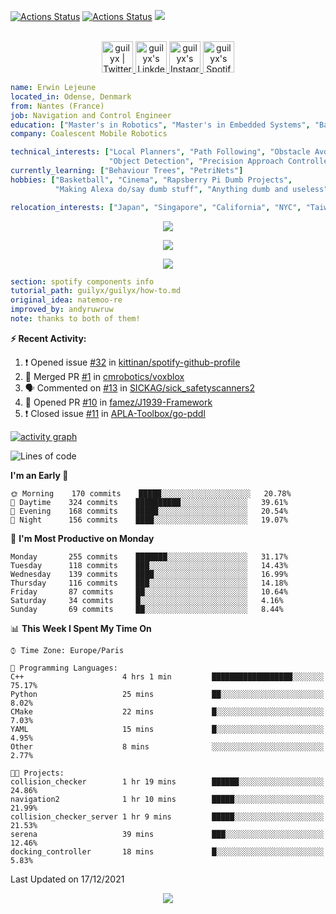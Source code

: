 [![Actions Status](https://github.com/guilyx/guilyx/workflows/wakatime-stats/badge.svg)](https://github.com/guilyx/guilyx/actions)
[![Actions Status](https://github.com/guilyx/guilyx/workflows/update-gh-activity/badge.svg)](https://github.com/guilyx/guilyx/actions)
![](https://visitor-badge.glitch.me/badge?page_id=guilyx.guilyx)

<p align="center">
<br/>
<a href="https://twitter.com/spida_rwin">
  <img alt="guilyx | Twitter" width="50px" src="https://user-images.githubusercontent.com/43545812/144034996-602b144a-16e1-41cc-99e7-c6040b20dcaf.png"/>
</a>
<a href="https://www.linkedin.com/in/erwinlejeune-lkn">
  <img alt="guilyx's LinkdeIN" width="50px" src="https://user-images.githubusercontent.com/43545812/144035037-0f415fc7-9f96-4517-a370-ccc6e78a714b.png" />
</a>
<a href="https://www.instagram.com/spid_erwin">
  <img alt="guilyx's Instagram" width="50px" src="https://user-images.githubusercontent.com/43545812/144035088-0dfb165f-8fe0-4d13-896c-876c29d2b128.png" />
</a>
<a href="https://open.spotify.com/user/11147618695?si=zZFn6uAGRLyoU02lsG50GA">
  <img alt="guilyx's Spotify" width="50px" src="https://user-images.githubusercontent.com/43545812/144035120-1ad5169b-91c7-4078-bef9-6a82c733f373.png" />
</a>
</p>

```yaml
name: Erwin Lejeune
located_in: Odense, Denmark
from: Nantes (France)
job: Navigation and Control Engineer
education: ["Master's in Robotics", "Master's in Embedded Systems", "Bachelor's in Electronics"]
company: Coalescent Mobile Robotics

technical_interests: ["Local Planners", "Path Following", "Obstacle Avoidance", 
                      "Object Detection", "Precision Approach Controllers", "SLAM"]
currently_learning: ["Behaviour Trees", "PetriNets"]
hobbies: ["Basketball", "Cinema", "Rapsberry Pi Dumb Projects",
          "Making Alexa do/say dumb stuff", "Anything dumb and useless"]

relocation_interests: ["Japan", "Singapore", "California", "NYC", "Taiwan"]
```

<p align="center">
  <img alig src="https://github-profile-trophy.vercel.app/?username=guilyx&column=6&rank=SSS,SS,S,AAA,AA,A,B,C" />
</p>

<p align="center">
  <a href="https://spotify-github-profile.vercel.app/api/view?uid=11147618695&redirect=true">
    <img src="https://spotify-github-profile.vercel.app/api/view?uid=11147618695&cover_image=true&theme=default&bar_color=e3e3e3&bar_color_cover=true">
  </a>
</p>

<p align="center">
  <img src="https://guilyx.vercel.app/api/top-played">
</p>
 
```yaml
section: spotify components info
tutorial_path: guilyx/guilyx/how-to.md
original_idea: natemoo-re
improved_by: andyruwruw
note: thanks to both of them!
```


**:zap: Recent Activity:**

<!--START_SECTION:activity-->
1. ❗️ Opened issue [#32](https://github.com/kittinan/spotify-github-profile/issues/32) in [kittinan/spotify-github-profile](https://github.com/kittinan/spotify-github-profile)
2. 🎉 Merged PR [#1](https://github.com/cmrobotics/voxblox/pull/1) in [cmrobotics/voxblox](https://github.com/cmrobotics/voxblox)
3. 🗣 Commented on [#13](https://github.com/SICKAG/sick_safetyscanners2/issues/13) in [SICKAG/sick_safetyscanners2](https://github.com/SICKAG/sick_safetyscanners2)
4. 💪 Opened PR [#10](https://github.com/famez/J1939-Framework/pull/10) in [famez/J1939-Framework](https://github.com/famez/J1939-Framework)
5. ❗️ Closed issue [#11](https://github.com/APLA-Toolbox/go-pddl/issues/11) in [APLA-Toolbox/go-pddl](https://github.com/APLA-Toolbox/go-pddl)
<!--END_SECTION:activity-->

[![activity graph](https://activity-graph.herokuapp.com/graph?username=guilyx&custom_title=Erwin's%20activity%20graph&theme=github-light&hide_border=true)](https://github.com/ashutosh00710/github-readme-activity-graph)

<!--START_SECTION:waka-->
![Lines of code](https://img.shields.io/badge/From%20Hello%20World%20I%27ve%20Written-295%20Thousand%20lines%20of%20code-blue)

**I'm an Early 🐤** 

```text
🌞 Morning    170 commits    █████░░░░░░░░░░░░░░░░░░░░   20.78% 
🌆 Daytime    324 commits    ██████████░░░░░░░░░░░░░░░   39.61% 
🌃 Evening    168 commits    █████░░░░░░░░░░░░░░░░░░░░   20.54% 
🌙 Night      156 commits    ████░░░░░░░░░░░░░░░░░░░░░   19.07%

```
📅 **I'm Most Productive on Monday** 

```text
Monday       255 commits    ███████░░░░░░░░░░░░░░░░░░   31.17% 
Tuesday      118 commits    ███░░░░░░░░░░░░░░░░░░░░░░   14.43% 
Wednesday    139 commits    ████░░░░░░░░░░░░░░░░░░░░░   16.99% 
Thursday     116 commits    ███░░░░░░░░░░░░░░░░░░░░░░   14.18% 
Friday       87 commits     ██░░░░░░░░░░░░░░░░░░░░░░░   10.64% 
Saturday     34 commits     █░░░░░░░░░░░░░░░░░░░░░░░░   4.16% 
Sunday       69 commits     ██░░░░░░░░░░░░░░░░░░░░░░░   8.44%

```


📊 **This Week I Spent My Time On** 

```text
⌚︎ Time Zone: Europe/Paris

💬 Programming Languages: 
C++                      4 hrs 1 min         ██████████████████░░░░░░░   75.17% 
Python                   25 mins             ██░░░░░░░░░░░░░░░░░░░░░░░   8.02% 
CMake                    22 mins             █░░░░░░░░░░░░░░░░░░░░░░░░   7.03% 
YAML                     15 mins             █░░░░░░░░░░░░░░░░░░░░░░░░   4.95% 
Other                    8 mins              ░░░░░░░░░░░░░░░░░░░░░░░░░   2.77%

🐱‍💻 Projects: 
collision_checker        1 hr 19 mins        ██████░░░░░░░░░░░░░░░░░░░   24.86% 
navigation2              1 hr 10 mins        █████░░░░░░░░░░░░░░░░░░░░   21.99% 
collision_checker_server 1 hr 9 mins         █████░░░░░░░░░░░░░░░░░░░░   21.53% 
serena                   39 mins             ███░░░░░░░░░░░░░░░░░░░░░░   12.46% 
docking_controller       18 mins             █░░░░░░░░░░░░░░░░░░░░░░░░   5.83%

```


 Last Updated on 17/12/2021
<!--END_SECTION:waka-->

<p align="center">
  <img src="https://capsule-render.vercel.app/api?type=waving&color=gradient&height=60&section=footer"/>
</p>
